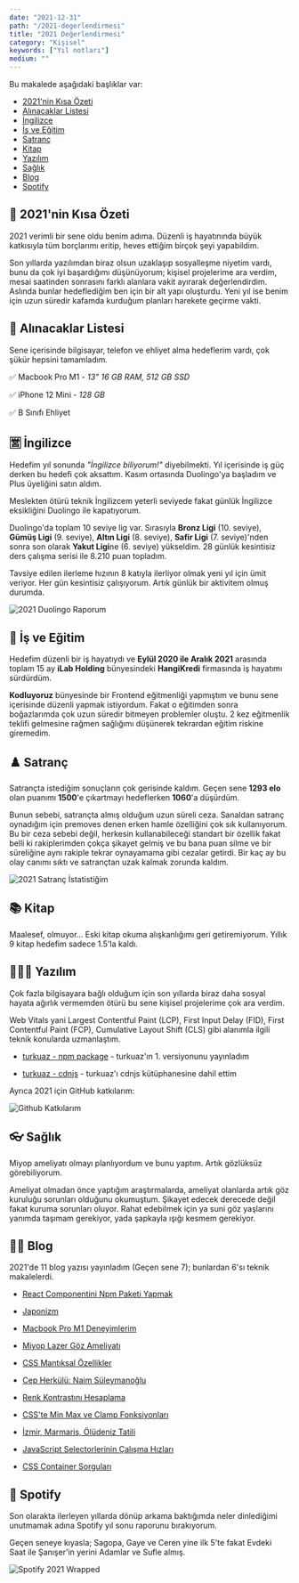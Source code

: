 ```yaml
---
date: "2021-12-31"
path: "/2021-degerlendirmesi"
title: "2021 Değerlendirmesi"
category: "Kişisel"
keywords: ["Yıl notları"]
medium: ""
---
```


Bu makalede aşağıdaki başlıklar var:

- <a href="#2021nin-kisa-ozeti">2021'nin Kısa Özeti</a>
- <a href="#alinacaklar-listesi">Alınacaklar Listesi</a>
- <a href="#ingilizce">İngilizce</a>
- <a href="#is-ve-egitim">İş ve Eğitim</a>
- <a href="#satranc">Satranç</a>
- <a href="#kitap">Kitap</a>
- <a href="#yazilim">Yazılım</a>
- <a href="#saglik">Sağlık</a>
- <a href="#blog">Blog</a>
- <a href="#spotify">Spotify</a>

## 💠 2021'nin Kısa Özeti

2021 verimli bir sene oldu benim adıma. Düzenli iş hayatınında büyük katkısıyla tüm borçlarımı eritip, heves ettiğim birçok şeyi yapabildim.

Son yıllarda yazılımdan biraz olsun uzaklaşıp sosyalleşme niyetim vardı, bunu da çok iyi başardığımı düşünüyorum; kişisel projelerime ara verdim, mesai saatinden sonrasını farklı alanlara vakit ayırarak değerlendirdim. Aslında bunlar hedeflediğim ben için bir alt yapı oluşturdu. Yeni yıl ise benim için uzun süredir kafamda kurduğum planları harekete geçirme vakti.

## 🛒 Alınacaklar Listesi

Sene içerisinde bilgisayar, telefon ve ehliyet alma hedeflerim vardı, çok şükür hepsini tamamladım.

✅ Macbook Pro M1 - _13" 16 GB RAM, 512 GB SSD_

✅ iPhone 12 Mini - _128 GB_

✅ B Sınıfı Ehliyet

## 🈺 İngilizce

Hedefim yıl sonunda _"İngilizce biliyorum!"_ diyebilmekti. Yıl içerisinde iş güç derken bu hedefi çok aksattım. Kasım ortasında Duolingo'ya başladım ve Plus üyeliğini satın aldım.

Meslekten ötürü teknik İngilizcem yeterli seviyede fakat günlük İngilizce eksikliğini Duolingo ile kapatıyorum.

Duolingo'da toplam 10 seviye lig var. Sırasıyla **Bronz Ligi** (10. seviye), **Gümüş Ligi** (9. seviye), **Altın Ligi** (8. seviye), **Safir Ligi** (7. seviye)'nden sonra son olarak **Yakut Ligi**ne (6. seviye) yükseldim. 28 günlük kesintisiz ders çalışma serisi ile 8.210 puan topladım.

Tavsiye edilen ilerleme hızının 8 katıyla ilerliyor olmak yeni yıl için ümit veriyor. Her gün kesintisiz çalışıyorum. Artık günlük bir aktivitem olmuş durumda.

![2021 Duolingo Raporum](/img/blog/2021-12-31/duolingo-2021.jpg)

## 🏢 İş ve Eğitim

Hedefim düzenli bir iş hayatıydı ve **Eylül 2020 ile Aralık 2021** arasında toplam 15 ay **iLab Holding** bünyesindeki **HangiKredi** firmasında iş hayatımı sürdürdüm.

**Kodluyoruz** bünyesinde bir Frontend eğitmenliği yapmıştım ve bunu sene içerisinde düzenli yapmak istiyordum. Fakat o eğitimden sonra boğazlarımda çok uzun süredir bitmeyen problemler oluştu. 2 kez eğitmenlik teklifi gelmesine rağmen sağlığımı düşünerek tekrardan eğitim riskine giremedim.

## ♟️ Satranç

Satrançta istediğim sonuçların çok gerisinde kaldım. Geçen sene **1293 elo** olan puanımı **1500**'e çıkartmayı hedeflerken **1060**'a düşürdüm.

Bunun sebebi, satrançta almış olduğum uzun süreli ceza. Sanaldan satranç oynadığım için premoves denen erken hamle özelliğini çok sık kullanıyorum. Bu bir ceza sebebi değil, herkesin kullanabileceği standart bir özellik fakat belli ki rakiplerimden çokça şikayet gelmiş ve bu bana puan silme ve bir süreliğine aynı rakiple tekrar oynayamama gibi cezalar getirdi. Bir kaç ay bu olay canımı sıktı ve satrançtan uzak kalmak zorunda kaldım.

![2021 Satranç İstatistiğim](/img/blog/2021-12-31/chess-2021.jpg)

## 📚 Kitap

Maalesef, olmuyor... Eski kitap okuma alışkanlığımı geri getiremiyorum. Yıllık 9 kitap hedefim sadece 1.5'la kaldı.

## 👨🏻‍💻 Yazılım

Çok fazla bilgisayara bağlı olduğum için son yıllarda biraz daha sosyal hayata ağırlık vermemden ötürü bu sene kişisel projelerime çok ara verdim.

Web Vitals yani Largest Contentful Paint (LCP), First Input Delay (FID), First Contentful Paint (FCP), Cumulative Layout Shift (CLS) gibi alanımla ilgili teknik konularda uzmanlaştım.

- <a href="https://www.npmjs.com/package/turkuaz" target="_blank" rel="noopener noreferrer">turkuaz - npm package</a> - turkuaz'ın 1. versiyonunu yayınladım

- <a href="https://cdnjs.com/libraries/turkuaz" target="_blank" rel="noopener noreferrer">turkuaz - cdnjs</a> - turkuaz'ı cdnjs kütüphanesine dahil ettim

Ayrıca 2021 için GitHub katkılarım:

![Github Katkılarım](/img/blog/2021-12-31/github-2021.png)

## 👓 Sağlık

Miyop ameliyatı olmayı planlıyordum ve bunu yaptım. Artık gözlüksüz görebiliyorum.

Ameliyat olmadan önce yaptığım araştırmalarda, ameliyat olanlarda artık göz kuruluğu sorunları olduğunu okumuştum. Şikayet edecek derecede değil fakat kuruma sorunları oluyor. Rahat edebilmek için ya suni göz yaşlarını yanımda taşımam gerekiyor, yada şapkayla ışığı kesmem gerekiyor.

## ✍🏻 Blog

2021'de 11 blog yazısı yayınladım (Geçen sene 7); bunlardan 6'sı teknik makalelerdi.

- <a href="/blog/react-componentini-npm-paketi-yapmak">React Componentini Npm Paketi Yapmak</a>

- <a href="/blog/japonizm">Japonizm</a>

- <a href="/blog/macbook-pro-m1-deneyimlerim">Macbook Pro M1 Deneyimlerim</a>

- <a href="/blog/miyop-lazer-goz-ameliyati">Miyop Lazer Göz Ameliyatı</a>

- <a href="/blog/css-mantiksal-ozellikler">CSS Mantıksal Özellikler</a>

- <a href="/blog/cep-herkulu-naim-suleymanoglu">Cep Herkülü: Naim Süleymanoğlu</a>

- <a href="/blog/renk-kontrastini-hesaplama">Renk Kontrastını Hesaplama</a>

- <a href="/blog/csste-min-max-ve-clamp-fonksiyonlari">CSS'te Min Max ve Clamp Fonksiyonları</a>

- <a href="/blog/izmir-marmaris-oludeniz-tatili">İzmir, Marmaris, Ölüdeniz Tatili</a>

- <a href="/blog/javascript-selectorlerinin-calisma-hizlari">JavaScript Selectorlerinin Çalışma Hızları</a>

- <a href="/blog/css-container-sorgulari">CSS Container Sorguları</a>

## 🎵 Spotify

Son olarakta ilerleyen yıllarda dönüp arkama baktığımda neler dinlediğimi unutmamak adına Spotify yıl sonu raporunu bırakıyorum.

Geçen seneye kıyasla; Sagopa, Gaye ve Ceren yine ilk 5'te fakat Evdeki Saat ile Şanışer'in yerini Adamlar ve Sufle almış.

![Spotify 2021 Wrapped](/img/blog/2021-12-31/spotify-2021.jpg)
